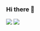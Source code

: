### Hi there 👋

<!--
**Homemadestea58/Homemadestea58** is a ✨ _special_ ✨ repository because its `README.md` (this file) appears on your GitHub profile.

Here are some ideas to get you started:

- 🔭 I’m currently working on ...
- 🌱 I’m currently learning ...
- 👯 I’m looking to collaborate on ...
- 🤔 I’m looking for help with ...
- 💬 Ask me about ...
- 📫 How to reach me: ...
- 😄 Pronouns: ...
- ⚡ Fun fact: ...
-->

<img src="https://github-readme-stats.vercel.app/api?username=Homemadestea58&show_icons=true&count_private=true&hide_rank=true&show_owner=true">

<img src="https://github-readme-stats.vercel.app/api/top-langs/?username=Homemadestea58&compact=true">
